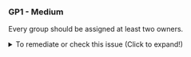 ### GP1 - Medium

Every group should be assigned at least two owners.

<details>
  <summary>To remediate or check this issue (Click to expand!)</summary>

- Configure expiration settings in Microsoft Entra ID
- **Azure Portal** → **Microsoft Entra ID** → **Groups** → **Settings** → **Expiration** → Check "Email contact for groups with no owners":
- Verify a designated Entra ID security group email is specified for orphaned group notifications.


4yy
</details>
